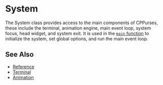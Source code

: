 # System

The System class provides access to the main components of CPPurses, these
include the terminal, animation engine, main event loop, system focus, head
widget, and system exit. It is used in the [`main` function](main-function.md)
to initialize the system, set global options, and run the main event loop.

## See Also

- [Reference](https://animber-coder.github.io/CPPurses/classcppurses_1_1System.html)
- [Terminal](terminal.md)
- [Animation](animation.md)
